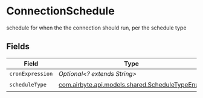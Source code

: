 # ConnectionSchedule

schedule for when the the connection should run, per the schedule type


## Fields

| Field                                                                                     | Type                                                                                      | Required                                                                                  | Description                                                                               |
| ----------------------------------------------------------------------------------------- | ----------------------------------------------------------------------------------------- | ----------------------------------------------------------------------------------------- | ----------------------------------------------------------------------------------------- |
| `cronExpression`                                                                          | *Optional<? extends String>*                                                              | :heavy_minus_sign:                                                                        | N/A                                                                                       |
| `scheduleType`                                                                            | [com.airbyte.api.models.shared.ScheduleTypeEnum](../../models/shared/ScheduleTypeEnum.md) | :heavy_check_mark:                                                                        | N/A                                                                                       |